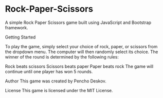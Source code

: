 # Rock-Paper-Scissors

A simple Rock Paper Scissors game built using JavaScript and Bootstrap framework.

Getting Started

To play the game, simply select your choice of rock, paper, or scissors from the dropdown menu. The computer will then randomly select its choice. The winner of the round is determined by the following rules:

Rock beats scissors
Scissors beats paper
Paper beats rock
The game will continue until one player has won 5 rounds.

Author
This game was created by Pencho Deskov.

License
This game is licensed under the MIT License.
